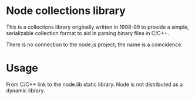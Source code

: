 # Node collections library

This is a collections library originally written in 1998-99 to provide a simple,
serializable collection format to aid in parsing binary files in C/C++.

There is no connection to the node.js project; the name is a coincidence.

# Usage

From C/C++ link to the node.lib static library.  Node is not distributed as a dynamic library.


